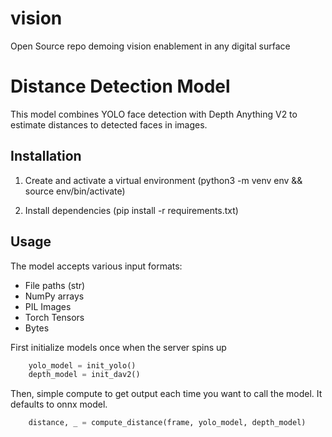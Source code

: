 # vision
Open Source repo demoing vision enablement in any digital surface 

# Distance Detection Model

This model combines YOLO face detection with Depth Anything V2 to estimate distances to detected faces in images.

## Installation

1. Create and activate a virtual environment (python3 -m venv env && source env/bin/activate)

2. Install dependencies (pip install -r requirements.txt)

## Usage

The model accepts various input formats:
- File paths (str)
- NumPy arrays
- PIL Images
- Torch Tensors
- Bytes

First initialize models once when the server spins up

```python
    yolo_model = init_yolo()
    depth_model = init_dav2()
```

Then, simple compute to get output each time you want to call the model. It defaults to onnx model.

```python
    distance, _ = compute_distance(frame, yolo_model, depth_model)
```


